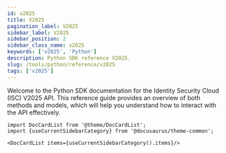 ```yaml
---
id: v2025
title: V2025
pagination_label: V2025
sidebar_label: V2025
sidebar_position: 2
sidebar_class_name: v2025
keywords: ['v2025', 'Python']
description: Python SDK reference V2025.
slug: /tools/python/reference/v2025
tags: ['v2025']
---
```


Welcome to the Python SDK documentation for the Identity Security Cloud (ISC) V2025 API. This reference guide provides an overview of both methods and models, which will help you understand how to interact with the API effectively.

```mdx-code-block
import DocCardList from '@theme/DocCardList';
import {useCurrentSidebarCategory} from '@docusaurus/theme-common';

<DocCardList items={useCurrentSidebarCategory().items}/>
```
